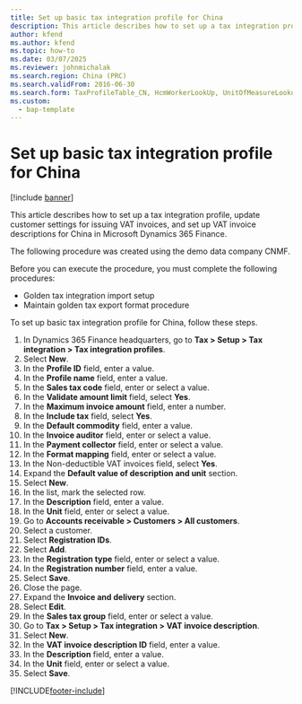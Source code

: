```yaml
---
title: Set up basic tax integration profile for China
description: This article describes how to set up a tax integration profile, update customer settings for issuing VAT invoices, and set up VAT invoice descriptions for China in Microsoft Dynamics 365 Finance.
author: kfend
ms.author: kfend
ms.topic: how-to
ms.date: 03/07/2025
ms.reviewer: johnmichalak
ms.search.region: China (PRC)
ms.search.validFrom: 2016-06-30
ms.search.form: TaxProfileTable_CN, HcmWorkerLookUp, UnitOfMeasureLookup, CustTable, LogisticsPostalAddress, TaxGroupLookup, VATInvoiceDescTable_CN
ms.custom: 
  - bap-template
---
```


# Set up basic tax integration profile for China

[!include [banner](../../includes/banner.md)]

This article describes how to set up a tax integration profile, update customer settings for issuing VAT invoices, and set up VAT invoice descriptions for China in Microsoft Dynamics 365 Finance.

The following procedure was created using the demo data company CNMF.

Before you can execute the procedure, you must complete the following procedures:
- Golden tax integration import setup
- Maintain golden tax export format procedure

To set up basic tax integration profile for China, follow these steps.

1. In Dynamics 365 Finance headquarters, go to **Tax \> Setup \> Tax integration \> Tax integration profiles**.
1. Select **New**.
1. In the **Profile ID** field, enter a value.
1. In the **Profile name** field, enter a value.
1. In the **Sales tax code** field, enter or select a value.
1. In the **Validate amount limit** field, select **Yes**.
1. In the **Maximum invoice amount** field, enter a number.
1. In the **Include tax** field, select **Yes**.
1. In the **Default commodity** field, enter a value.
1. In the **Invoice auditor** field, enter or select a value.
1. In the **Payment collector** field, enter or select a value.
1. In the **Format mapping** field, enter or select a value.
1. In the Non-deductible VAT invoices field, select **Yes**.
1. Expand the **Default value of description and unit** section.
1. Select **New**.
1. In the list, mark the selected row.
1. In the **Description** field, enter a value.
1. In the **Unit** field, enter or select a value.
1. Go to **Accounts receivable \> Customers \> All customers**.
1. Select a customer.
1. Select **Registration IDs**.
1. Select **Add**.
1. In the **Registration type** field, enter or select a value.
1. In the **Registration number** field, enter a value.
1. Select **Save**.
1. Close the page.
1. Expand the **Invoice and delivery** section.
1. Select **Edit**.
1. In the **Sales tax group** field, enter or select a value.
1. Go to **Tax \> Setup \> Tax integration \> VAT invoice description**.
1. Select **New**.
1. In the **VAT invoice description ID** field, enter a value.
1. In the **Description** field, enter a value.
1. In the **Unit** field, enter or select a value.
1. Select **Save**.



[!INCLUDE[footer-include](../../../includes/footer-banner.md)]
